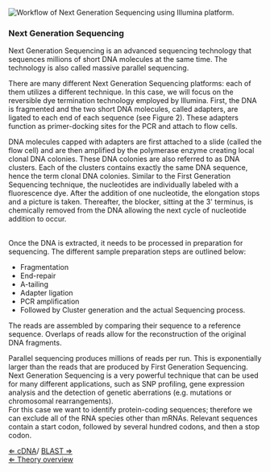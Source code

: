 ![Workflow of Next Generation Sequencing using Illumina platform.](https://s3-us-west-2.amazonaws.com/labster/wiki/media/IlluminaNGSflow.png "Workflow of Next Generation Sequencing using Illumina platform.")

### Next Generation Sequencing

Next Generation Sequencing is an advanced sequencing technology that
sequences millions of short DNA molecules at the same time. The
technology is also called massive parallel sequencing.

There are many different Next Generation Sequencing platforms: each of
them utilizes a different technique. In this case, we will focus on the
reversible dye termination technology employed by Illumina. First, the
DNA is fragmented and the two short DNA molecules, called adapters, are
ligated to each end of each sequence (see Figure 2). These adapters
function as primer-docking sites for the PCR and attach to flow cells.

DNA molecules capped with adapters are first attached to a slide (called
the flow cell) and are then amplified by the polymerase enzyme creating
local clonal DNA colonies. These DNA colonies are also referred to as
DNA clusters. Each of the clusters contains exactly the same DNA
sequence, hence the term clonal DNA colonies. Similar to the First
Generation Sequencing technique, the nucleotides are individually
labeled with a fluorescence dye. After the addition of one nucleotide,
the elongation stops and a picture is taken. Thereafter, the blocker,
sitting at the 3' terminus, is chemically removed from the DNA allowing
the next cycle of nucleotide addition to occur.

\
Once the DNA is extracted, it needs to be processed in preparation for
sequencing. The different sample preparation steps are outlined below:

-   Fragmentation
-   End-repair
-   A-tailing
-   Adapter ligation
-   PCR amplification
-   Followed by Cluster generation and the actual Sequencing process.

The reads are assembled by comparing their sequence to a reference
sequence. Overlaps of reads allow for the reconstruction of the original
DNA fragments.

Parallel sequencing produces millions of reads per run. This is
exponentially larger than the reads that are produced by First
Generation Sequencing. Next Generation Sequencing is a very powerful
technique that can be used for many different applications, such as SNP
profiling, gene expression analysis and the detection of genetic
aberrations (e.g. mutations or chromosomal rearrangements).\
For this case we want to identify protein-coding sequences; therefore we
can exclude all of the RNA species other than mRNAs. Relevant sequences
contain a start codon, followed by several hundred codons, and then a
stop codon.

[ ⇐ cDNA](/wiki/cDNA "wikilink")/ [ BLAST ⇒](/wiki/BLAST "wikilink")\
[⇐ Theory overview](/wiki/PlantLab "wikilink")

